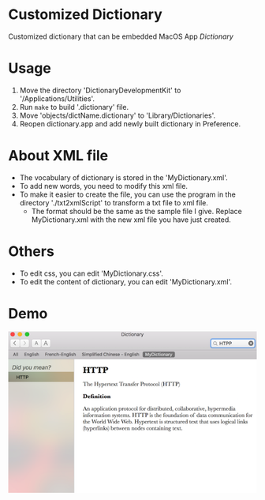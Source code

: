 # Customized Dictionary
Customized dictionary that can be embedded MacOS App *Dictionary*

# Usage
1. Move the directory 'DictionaryDevelopmentKit' to '/Applications/Utilities'.
2. Run `make` to build '.dictionary' file.
3. Move 'objects/dictName.dictionary' to 'Library/Dictionaries'. 
4. Reopen dictionary.app and add newly built dictionary in Preference.

# About XML file
* The vocabulary of dictionary is stored in the 'MyDictionary.xml'. 
* To add new words, you need to modify this xml file. 
* To make it easier to create the file, you can use the program in the directory './txt2xmlScript' to transform a txt file to xml file. 
  * The format should be the same as the sample file I give. Replace MyDictionary.xml with the new xml file you have just created.

# Others
* To edit css, you can edit 'MyDictionary.css'.
* To edit the content of dictionary, you can edit 'MyDictionary.xml'.

# Demo
![demo](https://raw.githubusercontent.com/ChaunceyKiwi/CustomDictionary/master/demo.png)
 
